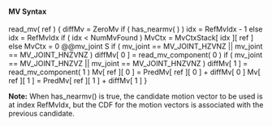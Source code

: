 #### MV Syntax

<div class="syntax">
read_mv( ref ) {
    diffMv = ZeroMv
    if ( has_nearmv( ) )
        idx = RefMvIdx - 1
    else
        idx = RefMvIdx
    if ( idx < NumMvFound )
        MvCtx = MvCtxStack[ idx ][ ref ]
    else
        MvCtx = 0
    @@mv_joint                                                          S
    if ( mv_joint == MV_JOINT_HZVNZ || mv_joint == MV_JOINT_HNZVNZ )
        diffMv[ 0 ] = read_mv_component( 0 )
    if ( mv_joint == MV_JOINT_HNZVZ || mv_joint == MV_JOINT_HNZVNZ )
        diffMv[ 1 ] = read_mv_component( 1 )
    Mv[ ref ][ 0 ] = PredMv[ ref ][ 0 ] + diffMv[ 0 ]
    Mv[ ref ][ 1 ] = PredMv[ ref ][ 1 ] + diffMv[ 1 ]
}
</div>

**Note:** When has_nearmv() is true, the candidate motion vector to be used is at index RefMvIdx, but the CDF for the motion vectors is associated with the previous candidate.
